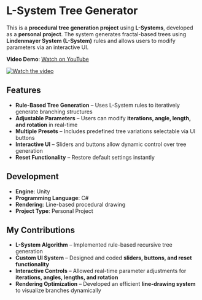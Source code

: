 # L-System Tree Generator  

This is a **procedural tree generation project** using **L-Systems**, developed as a **personal project**. The system generates fractal-based trees using **Lindenmayer System (L-System)** rules and allows users to modify parameters via an interactive UI.  

**Video Demo**: [Watch on YouTube](https://www.youtube.com/watch?v=CmklsksHa-w)  

[![Watch the video](https://img.youtube.com/vi/CmklsksHa-w/0.jpg)](https://www.youtube.com/watch?v=CmklsksHa-w)

## Features  
- **Rule-Based Tree Generation** – Uses L-System rules to iteratively generate branching structures  
- **Adjustable Parameters** – Users can modify **iterations, angle, length, and rotation** in real-time  
- **Multiple Presets** – Includes predefined tree variations selectable via UI buttons  
- **Interactive UI** – Sliders and buttons allow dynamic control over tree generation  
- **Reset Functionality** – Restore default settings instantly  

## Development  
- **Engine**: Unity  
- **Programming Language**: C#  
- **Rendering**: Line-based procedural drawing  
- **Project Type**: Personal Project  

## My Contributions  
- **L-System Algorithm** – Implemented rule-based recursive tree generation  
- **Custom UI System** – Designed and coded **sliders, buttons, and reset functionality**  
- **Interactive Controls** – Allowed real-time parameter adjustments for **iterations, angles, lengths, and rotation**  
- **Rendering Optimization** – Developed an efficient **line-drawing system** to visualize branches dynamically  
